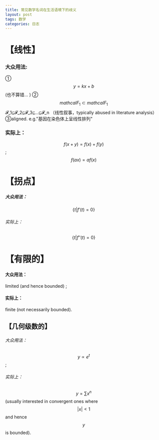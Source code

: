 ```yaml
---
title: 常见数学名词在生活语境下的歧义
layout: post
tags: 数学
categories: 日志
---
```

# 【线性】

### 大众用法:

①$$y=kx+b$$
(也不算错… )
②$$mathcal{F}_1 \subset mathcal{F}_1 $$𝓕_1⊆𝓕_2⊆𝓕_3⊆...⊆𝓕_n （线性叙事，typically abused in literature analysis）
③aligned. e.g."基因在染色体上呈线性排列"

### 实际上：

$$f(x+y)=f(x)+f(y)$$; $$f(ax)=af(x)$$

# 【拐点】

##### 大众用法：

$$\{t|f'(t)=0\}$$

###### 实际上：

$$\{t|f''(t)=0\}$$

# 【有限的】

####  大众用法：

limited (and hence bounded) ;

####   实际上：

finite (not necessarily bounded). 

## 【几何级数的】

######   大众用法：

$$y∝e^t$$; 

######  实际上：

$$y=\sum x^n$$ (usually interested in convergent ones where $$ |x| \lt 1 $$ and hence $$y$$ is bounded).
